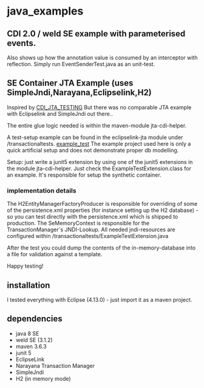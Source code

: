 # java_examples

## CDI 2.0 / weld SE example with parameterised events. 
Also shows up how the annotation value is consumed by an interceptor with reflection.
Simply run EventSenderTest.java as an unit-test.

## SE Container JTA Example (uses SimpleJndi,Narayana,Eclipselink,H2)
Inspired by [CDI_JTA_TESTING]( https://in.relation.to/2019/01/23/testing-cdi-beans-and-persistence-layer-under-java-se/ )
But there was no comparable JTA example with Eclipselink and SimpleJndi out there..

The entire glue logic needed is within the maven-module jta-cdi-helper.

A test-setup example can be found in the eclipselink-jta module under /transactionaltests.
[example_test](https://github.com/mikra01/java_examples/blob/master/eclipselink-jta/src/test/java/transactionaltests/ExampleTest.java)
The example project used here is only a quick artificial setup and does not demonstrate proper db modelling.

Setup:  just write a junit5 extension by using one of the junit5 extensions in the module jta-cdi-helper.
Just check the ExampleTestExtension.class for an example. It's responsible for setup the
synthetic container.

### implementation details
The H2EntityManagerFactoryProducer is responsible for overriding of some of the persistence.xml properties (for instance setting up the H2 database) - so you can test directly with the persistence.xml
which is shipped to production. 
The SeMemoryContext is responsible for the TransactionManager`s JNDI-Lookup.
All needed jndi-resources are configured within /transactionaltests/ExampleTestExtension.java

After the test you could dump the contents of the in-memory-database into a file for
validation against a template.

Happy testing!

## installation
I tested everything with Eclipse (4.13.0) - just import it as a maven project.

## dependencies
- java 8 SE
- weld SE (3.1.2)
- maven 3.6.3
- junit 5
- EclipseLink
- Narayana Transaction Manager
- SimpleJndi
- H2 (in memory mode)
